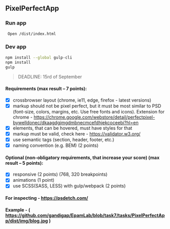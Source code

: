 ## PixelPerfectApp

### Run app
```sh
 Open /dist/index.html
```

### Dev app
```sh
npm install --global gulp-cli
npm install
gulp
```

>DEADLINE: 15rd of September

#### Requirements (max result – 7 points):
- [x] crossbrowser layout (chrome, ie11, edge, firefox - latest versions)
- [x] markup should not be pixel perfect, but it must be most similar to PSD (font-size, colors,
margins, etc. Use free fonts and icons). Extension for chrome -
https://chrome.google.com/webstore/detail/perfectpixel-bywelldonec/dkaagdgjmgdmbnecmcefdhjekcoceebi?hl=en
- [x] elements, that can be hovered, must have styles for that
- [x] markup must be valid, check here - https://validator.w3.org/
- [x] use semantic tags (section, header, footer, etc.)
- [x] naming convention (e.g. BEM) (2 points)

#### Optional (non-obligatory requirements, that increase your score) (max result – 5 points):
- [x] responsive (2 points) (768, 320 breakpoints)
- [x] animations (1 point)
- [x] use SCSS(SASS, LESS) with gulp/webpack (2 points)

#### For inspecting - https://psdetch.com/

#### Example - ( https://github.com/gandigap/EpamLab/blob/task7/tasks/PixelPerfectApp/dist/img/blog.jpg )
